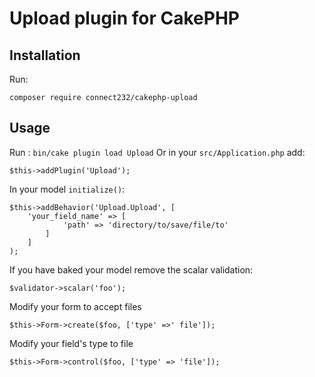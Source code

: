# Upload plugin for CakePHP

## Installation
Run:
```
composer require connect232/cakephp-upload
```

## Usage
Run : `bin/cake plugin load Upload`
Or in your `src/Application.php` add:
```
$this->addPlugin('Upload');
```
In your model `initialize()`:
```
$this->addBehavior('Upload.Upload', [
	'your_field_name' => [
			'path' => 'directory/to/save/file/to'
		]
	]
);
```
If you have baked your model remove the scalar validation:
```
$validator->scalar('foo');
```
Modify your form to accept files
```
$this->Form->create($foo, ['type' =>' file']);
```
Modify your field's type to file
```
$this->Form->control($foo, ['type' => 'file']);
```
